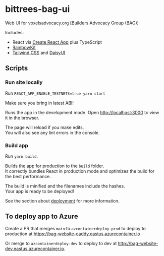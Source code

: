 # bittrees-bag-ui

Web UI for voxelsadvocacy.org [Builders Advocacy Group (BAG)]

Includes:

- React via [Create React App](https://github.com/facebook/create-react-app) plus TypeScript
- [RainbowKit](https://www.rainbowkit.com/)
- [Tailwind CSS](https://tailwindcss.com/) and [DaisyUI](https://daisyui.com/)

## Scripts

### Run site locally

Run `REACT_APP_ENABLE_TESTNETS=true yarn start`

Make sure you bring in latest ABI!

Runs the app in the development mode.
Open [http://localhost:3000](http://localhost:3000) to view it in the browser.

The page will reload if you make edits.\
You will also see any lint errors in the console.

### Build app

Run `yarn build`.

Builds the app for production to the `build` folder.\
It correctly bundles React in production mode and optimizes the build for the best performance.

The build is minified and the filenames include the hashes.\
Your app is ready to be deployed!

See the section about [deployment](https://facebook.github.io/create-react-app/docs/deployment) for more information.

## To deploy app to Azure

Create a PR that merges `main` to `azcontainerdeploy-prod` to deploy to production at <https://bag-website-caddy.eastus.azurecontainer.io>

Or merge to `azcontainerdeploy-dev` to deploy to dev at <http://bag-website-dev.eastus.azurecontainer.io>.
